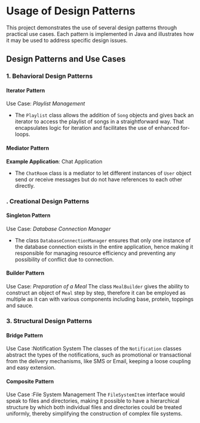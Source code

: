 # Usage of Design Patterns
This project demonstrates the use of several design patterns through practical use cases. Each pattern is implemented in Java and illustrates how it may be used to address specific design issues.
## Design Patterns and Use Cases

### 1. Behavioral Design Patterns

#### Iterator Pattern

Use Case: *Playlist Management*
- The `Playlist` class allows the addition of `Song` objects and gives back an iterator to access the playlist of songs in a straightforward way. That encapsulates logic for iteration and facilitates the use of enhanced for-loops.


 

#### Mediator Pattern

 

**Example Application**: Chat Application
- The `ChatRoom` class is a mediator to let different instances of `User` object send or receive messages but do not have references to each other directly.
### . Creational Design Patterns

#### Singleton Pattern

Use Case: *Database Connection Manager*
- The class `DatabaseConnectionManager` ensures that only one instance of the database connection exists in the entire application, hence making it responsible for managing resource efficiency and preventing any possibility of conflict due to connection.


#### Builder Pattern
Use Case: *Preparation of a Meal*
The class `MealBuilder` gives the ability to construct an object of `Meal` step by step, therefore it can be employed as multiple as it can with various components including base, protein, toppings and sauce.
### 3. Structural Design Patterns

#### Bridge Pattern

Use Case :Notification System
The classes of the `Notification` classes abstract the types of the notifications, such as promotional or transactional from the delivery mechanisms, like SMS or Email, keeping a loose coupling and easy extension.


#### Composite Pattern

Use Case :File System Management
The `FileSystemItem` interface would speak to files and directories, making it possible to have a hierarchical structure by which both individual files and directories could be treated uniformly, thereby simplifying the construction of complex file systems.
